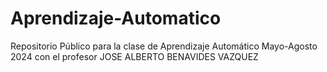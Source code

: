 # Aprendizaje-Automatico
Repositorio Público para la clase de Aprendizaje Automático Mayo-Agosto 2024 con el profesor JOSE ALBERTO BENAVIDES VAZQUEZ
